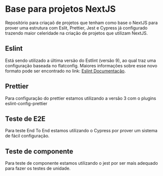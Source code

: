 # Base para projetos NextJS

Repositório para criaçaõ de projetos que tenham como base o NextJS para prover uma estrutura com Eslit, Prettier, Jest e Cypress já configurado trazendo maior celeridade na criação de projetos que utilizam NextJS.

## Eslint

Está sendo utilizado a última versão do Estlint (versão 9), ao qual traz uma configuração baseada no flatconfig. Maiores informações sobre esse novo formato pode ser encontrado no link: [Eslint Documentação](https://eslint.org/blog/2022/08/new-config-system-part-2/).

## Prettier

Para configuração do prettier estamos utilizando a versão 3 com o plugins eslint-config-prettier

## Teste de E2E

Para teste End To End estamos utilizando o Cypress por prover um sistema de fácil configuração.

## Teste de componente

Para teste de componente estamos utilizando o jest por ser mais adequado para fazer os testes de unidade.